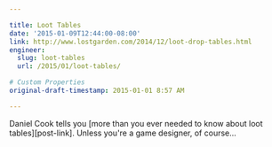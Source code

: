 ```yaml
---

title: Loot Tables
date: '2015-01-09T12:44:00-08:00'
link: http://www.lostgarden.com/2014/12/loot-drop-tables.html
engineer:
  slug: loot-tables
  url: /2015/01/loot-tables/

# Custom Properties
original-draft-timestamp: 2015-01-01 8:57 AM

---
```


Daniel Cook tells you [more than you ever needed to know about loot tables][post-link]. Unless you're a game designer, of course...

